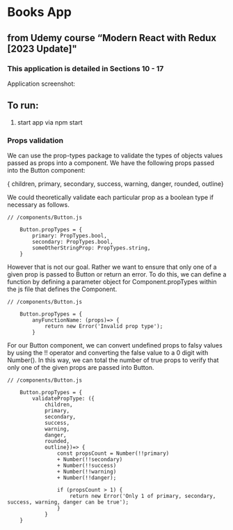 # Books App
## from Udemy course “Modern React with Redux [2023 Update]"
### This application is detailed in Sections 10 - 17 



Application screenshot:



## To run:
1. start app via npm start


### Props validation

We can use the prop-types package to validate the types of objects values passed as props into a component.  We have the following props passed into the Button component: 

{ children,
primary,
secondary,
success,
warning,
danger,
rounded,
outline}

We could theoretically validate each particular prop as a boolean type if necessary as follows.

```
// /components/Button.js

    Button.propTypes = {
        primary: PropTypes.bool,
        secondary: PropTypes.bool,
        someOtherStringProp: PropTypes.string,
    }
```

However that is not our goal.  Rather we want to ensure that only one of a given prop is passed to Button or return an error.  To do this, we can define a function by defining a parameter object for Component.propTypes within the js file that defines the Component.

```
// /components/Button.js

    Button.propTypes = {
        anyFunctionName: (props)=> {
            return new Error('Invalid prop type');
        }
```

For our Button component, we can convert undefined props to falsy values by using the !! operator and converting the false value to a 0 digit with Number().  In this way, we can total the number of true props to verify that only one of the given props are passed into Button.

```
// /components/Button.js

    Button.propTypes = {
        validatePropType: ({
            children,
            primary,
            secondary,
            success,
            warning,
            danger,
            rounded,
            outline})=> {
                const propsCount = Number(!!primary)
                + Number(!!secondary)
                + Number(!!success)
                + Number(!!warning)
                + Number(!!danger);
                
                if (propsCount > 1) {
                    return new Error('Only 1 of primary, secondary, success, warning, danger can be true');
                }
            }
    }

```

